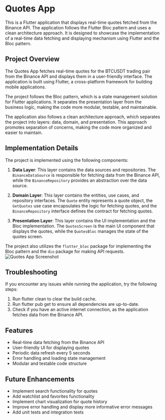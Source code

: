 # Quotes App

This is a Flutter application that displays real-time quotes fetched from the Binance API. The application follows the Flutter Bloc pattern and uses a clean architecture approach. It is designed to showcase the implementation of a real-time data fetching and displaying mechanism using Flutter and the Bloc pattern.

## Project Overview

The Quotes App fetches real-time quotes for the BTCUSDT trading pair from the Binance API and displays them in a user-friendly interface. The application is built using Flutter, a cross-platform framework for building mobile applications.

The project follows the Bloc pattern, which is a state management solution for Flutter applications. It separates the presentation layer from the business logic, making the code more modular, testable, and maintainable.

The application also follows a clean architecture approach, which separates the project into layers: data, domain, and presentation. This approach promotes separation of concerns, making the code more organized and easier to maintain.

## Implementation Details

The project is implemented using the following components:

1. **Data Layer**: This layer contains the data sources and repositories. The `BinanceDataSource` is responsible for fetching data from the Binance API, while the `BinanceRepository` provides an abstraction over the data source.

2. **Domain Layer**: This layer contains the entities, use cases, and repository interfaces. The `Quote` entity represents a quote object, the `GetQuotes` use case encapsulates the logic for fetching quotes, and the `BinanceRepository` interface defines the contract for fetching quotes.

3. **Presentation Layer**: This layer contains the UI implementation and the Bloc implementation. The `QuotesScreen` is the main UI component that displays the quotes, while the `QuotesBloc` manages the state of the quotes screen.

The project also utilizes the `flutter_bloc` package for implementing the Bloc pattern and the `dio` package for making API requests.
![Quotes App Screenshot](https://github.com/Ut321/partwork/raw/main/assets/Screenshot_2024-04-27-12-43-05-20_991c6ae33fa8cb114f365509ad12e629.png)

## Troubleshooting
If you encounter any issues while running the application, try the following steps:
1. Run flutter clean to clear the build cache.
2. Run flutter pub get to ensure all dependencies are up-to-date.
3. Check if you have an active internet connection, as the application fetches data from the Binance API.

## Features

- Real-time data fetching from the Binance API
- User-friendly UI for displaying quotes
- Periodic data refresh every 5 seconds
- Error handling and loading state management
- Modular and testable code structure

## Future Enhancements

- Implement search functionality for quotes
- Add watchlist and favorites functionality
- Implement chart visualization for quote history
- Improve error handling and display more informative error messages
- Add unit tests and integration tests

